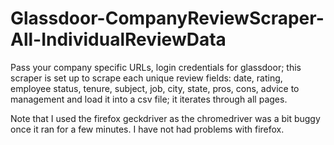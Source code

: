 # Glassdoor-CompanyReviewScraper-All-IndividualReviewData
Pass your company specific URLs, login credentials for glassdoor; this scraper is set up to scrape each unique review fields: date, rating, employee status, tenure, subject, job, city, state, pros, cons, advice to management and load it into a csv file; it iterates through all pages.

Note that I used the firefox geckdriver as the chromedriver was a bit buggy once it ran for a few minutes. I have not had problems with firefox.
